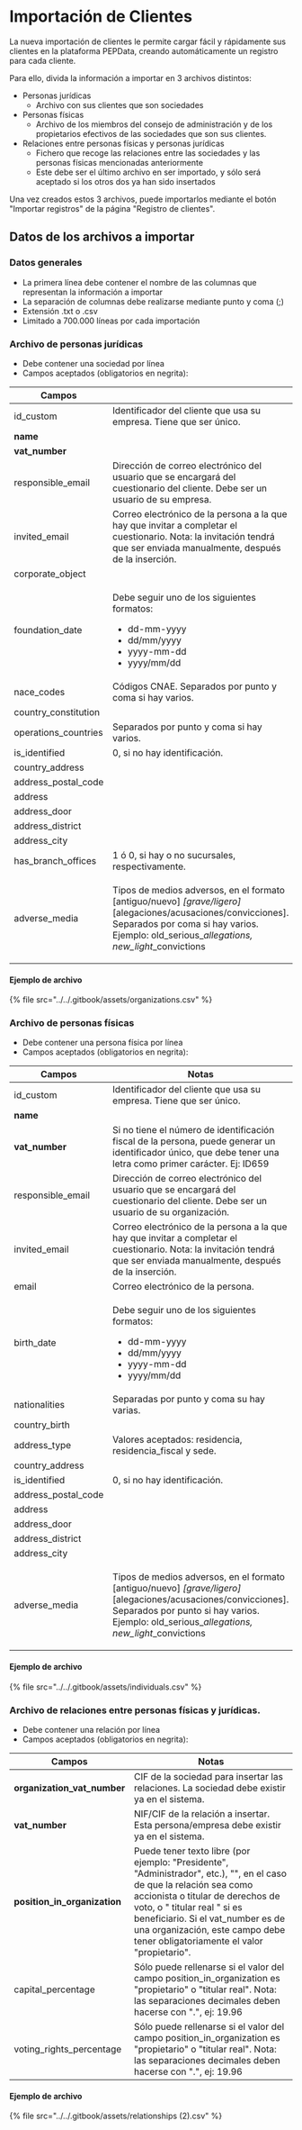 # Importación de Clientes

La nueva importación de clientes le permite cargar fácil y rápidamente sus clientes en la plataforma PEPData, creando automáticamente un registro para cada cliente.

Para ello, divida la información a importar en 3 archivos distintos:

* Personas jurídicas
  * Archivo con sus clientes que son sociedades
* Personas físicas
  * Archivo de los miembros del consejo de administración y de los propietarios efectivos de las sociedades que son sus clientes.
* Relaciones entre personas físicas y personas jurídicas
  * Fichero que recoge las relaciones entre las sociedades y las personas físicas mencionadas anteriormente
  * Este debe ser el último archivo en ser importado, y sólo será aceptado si los otros dos ya han sido insertados

Una vez creados estos 3 archivos, puede importarlos mediante el botón "Importar registros" de la página "Registro de clientes".



## Datos de los archivos a importar

### Datos generales

* La primera línea debe contener el nombre de las columnas que representan la información a importar
* La separación de columnas debe realizarse mediante punto y coma (;)
* Extensión .txt o .csv
* Limitado a 700.000 líneas por cada importación

### Archivo de personas jurídicas

* Debe contener una sociedad por línea
* Campos aceptados (obligatorios en negrita):

| Campos                |                                                                                                                                                                                                                                      |
| --------------------- | ------------------------------------------------------------------------------------------------------------------------------------------------------------------------------------------------------------------------------------ |
| id\_custom            | Identificador del cliente que usa su empresa. Tiene que ser único.                                                                                                                                                                   |
| **name**              |                                                                                                                                                                                                                                      |
| **vat\_number**       |                                                                                                                                                                                                                                      |
| responsible\_email    | Dirección de correo electrónico del usuario que se encargará del cuestionario del cliente. Debe ser un usuario de su empresa.                                                                                                        |
| invited\_email        | Correo electrónico de la persona a la que hay que invitar a completar el cuestionario. Nota: la invitación tendrá que ser enviada manualmente, después de la inserción.                                                              |
| corporate\_object     |                                                                                                                                                                                                                                      |
| foundation\_date      | <p>Debe seguir uno de los siguientes formatos:</p><ul><li>dd-mm-yyyy</li><li>dd/mm/yyyy</li><li>yyyy-mm-dd</li><li>yyyy/mm/dd</li></ul>                                                                                              |
| nace\_codes           | Códigos CNAE. Separados por punto y coma si hay varios.                                                                                                                                                                              |
| country\_constitution |                                                                                                                                                                                                                                      |
| operations\_countries | Separados por punto y coma si hay varios.                                                                                                                                                                                            |
| is\_identified        | 0, si no hay identificación.                                                                                                                                                                                                         |
| country\_address      |                                                                                                                                                                                                                                      |
| address\_postal\_code |                                                                                                                                                                                                                                      |
| address               |                                                                                                                                                                                                                                      |
| address\_door         |                                                                                                                                                                                                                                      |
| address\_district     |                                                                                                                                                                                                                                      |
| address\_city         |                                                                                                                                                                                                                                      |
| has\_branch\_offices  | 1 ó 0, si hay o no sucursales, respectivamente.                                                                                                                                                                                      |
| adverse\_media        | <p>Tipos de medios adversos, en el formato [antiguo/nuevo] <em>[grave/ligero]</em>[alegaciones/acusaciones/convicciones]. Separados por coma si hay varios. <br>Ejemplo: old_serious_<em>allegations, new_light</em>_convictions</p> |

#### Ejemplo de archivo

{% file src="../../.gitbook/assets/organizations.csv" %}

### Archivo **de personas físicas**

* Debe contener una persona física por línea
* Campos aceptados (obligatorios en negrita):

| Campos                | Notas                                                                                                                                                                                                                                 |
| --------------------- | ------------------------------------------------------------------------------------------------------------------------------------------------------------------------------------------------------------------------------------- |
| id\_custom            | Identificador del cliente que usa su empresa. Tiene que ser único.                                                                                                                                                                    |
| **name**              |                                                                                                                                                                                                                                       |
| **vat\_number**       | Si no tiene el número de identificación fiscal de la persona, puede generar un identificador único, que debe tener una letra como primer carácter. Ej: ID659                                                                          |
| responsible\_email    | Dirección de correo electrónico del usuario que se encargará del cuestionario del cliente. Debe ser un usuario de su organización.                                                                                                    |
| invited\_email        | Correo electrónico de la persona a la que hay que invitar a completar el cuestionario. Nota: la invitación tendrá que ser enviada manualmente, después de la inserción.                                                               |
| email                 | Correo electrónico de la persona.                                                                                                                                                                                                     |
| birth\_date           | <p>Debe seguir uno de los siguientes formatos:</p><ul><li>dd-mm-yyyy</li><li>dd/mm/yyyy</li><li>yyyy-mm-dd</li><li>yyyy/mm/dd</li></ul>                                                                                               |
| nationalities         | Separadas por punto y coma su hay varias.                                                                                                                                                                                             |
| country\_birth        |                                                                                                                                                                                                                                       |
| address\_type         | Valores aceptados: residencia, residencia\_fiscal y sede.                                                                                                                                                                             |
| country\_address      |                                                                                                                                                                                                                                       |
| is\_identified        | 0, si no hay identificación.                                                                                                                                                                                                          |
| address\_postal\_code |                                                                                                                                                                                                                                       |
| address               |                                                                                                                                                                                                                                       |
| address\_door         |                                                                                                                                                                                                                                       |
| address\_district     |                                                                                                                                                                                                                                       |
| address\_city         |                                                                                                                                                                                                                                       |
| adverse\_media        | <p>Tipos de medios adversos, en el formato [antiguo/nuevo] <em>[grave/ligero]</em>[alegaciones/acusaciones/convicciones]. Separados por punto si hay varios. <br>Ejemplo: old_serious_<em>allegations, new_light</em>_convictions</p> |

#### Ejemplo de archivo

{% file src="../../.gitbook/assets/individuals.csv" %}

### **Archivo de relaciones entre personas físicas y jurídicas.**

* Debe contener una relación por línea
* Campos aceptados (obligatorios en negrita):

| Campos                         | Notas                                                                                                                                                                                                                                                                                                            |
| ------------------------------ | ---------------------------------------------------------------------------------------------------------------------------------------------------------------------------------------------------------------------------------------------------------------------------------------------------------------- |
| **organization\_vat\_number**  | CIF de la sociedad para insertar las relaciones. La sociedad debe existir ya en el sistema.                                                                                                                                                                                                                      |
| **vat\_number**                | NIF/CIF de la relación a insertar. Esta persona/empresa debe existir ya en el sistema.                                                                                                                                                                                                                           |
| **position\_in\_organization** | Puede tener texto libre (por ejemplo: "Presidente", "Administrador", etc.), "", en el caso de que la relación sea como accionista o titular de derechos de voto, o " titular real " si es beneficiario. Si el vat\_number es de una organización, este campo debe tener obligatoriamente el valor "propietario". |
| capital\_percentage            | Sólo puede rellenarse si el valor del campo position\_in\_organization es "propietario" o "titular real". Nota: las separaciones decimales deben hacerse con ".", ej: 19.96                                                                                                                                      |
| voting\_rights\_percentage     | Sólo puede rellenarse si el valor del campo position\_in\_organization es "propietario" o "titular real". Nota: las separaciones decimales deben hacerse con ".", ej: 19.96                                                                                                                                      |

#### Ejemplo de archivo

{% file src="../../.gitbook/assets/relationships (2).csv" %}
